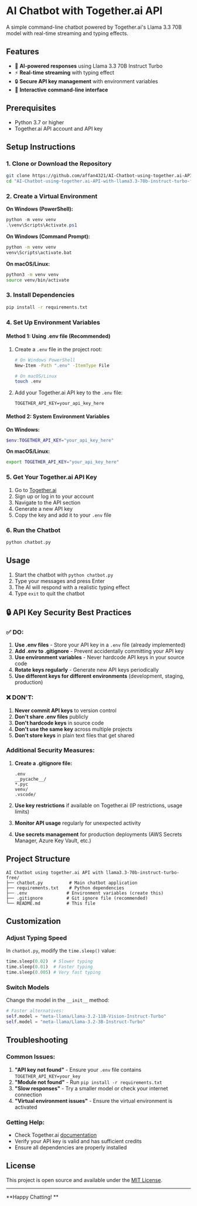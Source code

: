 # AI Chatbot with Together.ai API

A simple command-line chatbot powered by Together.ai's Llama 3.3 70B model with real-time streaming and typing effects.

## Features

- 🤖 **AI-powered responses** using Llama 3.3 70B Instruct Turbo
- ⚡ **Real-time streaming** with typing effect
- 🔒 **Secure API key management** with environment variables
- 💬 **Interactive command-line interface**

## Prerequisites

- Python 3.7 or higher
- Together.ai API account and API key

## Setup Instructions

### 1. Clone or Download the Repository

```bash
git clone https://github.com/affan4321/AI-Chatbot-using-together.ai-API-with-llama3.3-70b-instruct-turbo-free
cd "AI-Chatbot-using-together.ai-API-with-llama3.3-70b-instruct-turbo-free"
```

### 2. Create a Virtual Environment

**On Windows (PowerShell):**
```powershell
python -m venv venv
.\venv\Scripts\Activate.ps1
```

**On Windows (Command Prompt):**
```cmd
python -m venv venv
venv\Scripts\activate.bat
```

**On macOS/Linux:**
```bash
python3 -m venv venv
source venv/bin/activate
```

### 3. Install Dependencies

```bash
pip install -r requirements.txt
```

### 4. Set Up Environment Variables

#### Method 1: Using .env file (Recommended)

1. Create a `.env` file in the project root:
   ```bash
   # On Windows PowerShell
   New-Item -Path ".env" -ItemType File
   
   # On macOS/Linux
   touch .env
   ```

2. Add your Together.ai API key to the `.env` file:
   ```env
   TOGETHER_API_KEY=your_api_key_here
   ```

#### Method 2: System Environment Variables

**On Windows:**
```powershell
$env:TOGETHER_API_KEY="your_api_key_here"
```

**On macOS/Linux:**
```bash
export TOGETHER_API_KEY="your_api_key_here"
```

### 5. Get Your Together.ai API Key

1. Go to [Together.ai](https://api.together.xyz/)
2. Sign up or log in to your account
3. Navigate to the API section
4. Generate a new API key
5. Copy the key and add it to your `.env` file

### 6. Run the Chatbot

```bash
python chatbot.py
```

## Usage

1. Start the chatbot with `python chatbot.py`
2. Type your messages and press Enter
3. The AI will respond with a realistic typing effect
4. Type `exit` to quit the chatbot

## 🔒 API Key Security Best Practices

### ✅ DO:

1. **Use .env files** - Store your API key in a `.env` file (already implemented)
2. **Add .env to .gitignore** - Prevent accidentally committing your API key
3. **Use environment variables** - Never hardcode API keys in your source code
4. **Rotate keys regularly** - Generate new API keys periodically
5. **Use different keys for different environments** (development, staging, production)

### ❌ DON'T:

1. **Never commit API keys** to version control
2. **Don't share .env files** publicly
3. **Don't hardcode keys** in source code
4. **Don't use the same key** across multiple projects
5. **Don't store keys** in plain text files that get shared

### Additional Security Measures:

1. **Create a .gitignore file:**
   ```gitignore
   .env
   __pycache__/
   *.pyc
   venv/
   .vscode/
   ```

2. **Use key restrictions** if available on Together.ai (IP restrictions, usage limits)

3. **Monitor API usage** regularly for unexpected activity

4. **Use secrets management** for production deployments (AWS Secrets Manager, Azure Key Vault, etc.)

## Project Structure

```
AI Chatbot using together.ai API with llama3.3-70b-instruct-turbo-free/
├── chatbot.py          # Main chatbot application
├── requirements.txt    # Python dependencies
├── .env               # Environment variables (create this)
├── .gitignore         # Git ignore file (recommended)
└── README.md          # This file
```

## Customization

### Adjust Typing Speed

In `chatbot.py`, modify the `time.sleep()` value:
```python
time.sleep(0.02)  # Slower typing
time.sleep(0.01)  # Faster typing
time.sleep(0.005) # Very fast typing
```

### Switch Models

Change the model in the `__init__` method:
```python
# Faster alternatives:
self.model = "meta-llama/Llama-3.2-11B-Vision-Instruct-Turbo"
self.model = "meta-llama/Llama-3.2-3B-Instruct-Turbo"
```

## Troubleshooting

### Common Issues:

1. **"API key not found"** - Ensure your `.env` file contains `TOGETHER_API_KEY=your_key`
2. **"Module not found"** - Run `pip install -r requirements.txt`
3. **"Slow responses"** - Try a smaller model or check your internet connection
4. **"Virtual environment issues"** - Ensure the virtual environment is activated

### Getting Help:

- Check Together.ai [documentation](https://docs.together.ai/)
- Verify your API key is valid and has sufficient credits
- Ensure all dependencies are properly installed

## License

This project is open source and available under the [MIT License](LICENSE).

---

**Happy Chatting! **
